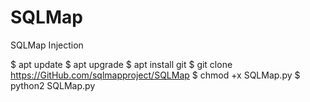 # SQLMap
SQLMap Injection

$ apt update
$ apt upgrade
$ apt install git
$ git clone https://GitHub.com/sqlmapproject/SQLMap
$ chmod +x SQLMap.py
$ python2 SQLMap.py
